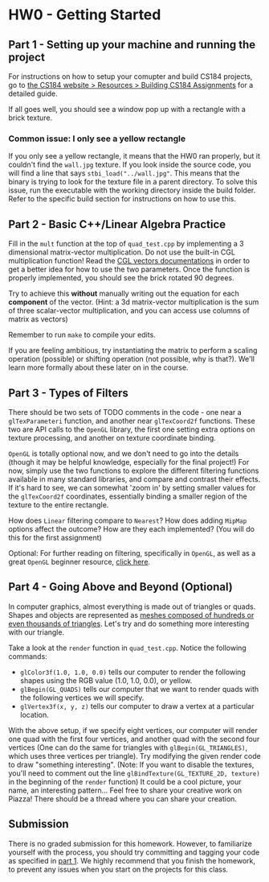 # HW0 - Getting Started

## Part 1 - Setting up your machine and running the project

For instructions on how to setup your comupter and build CS184 projects, go to [the CS184 website > Resources > Building CS184 Assignments](https://cs184.eecs.berkeley.edu/sp21/docs/building-assignments) for a detailed guide.

If all goes well, you should see a window pop up with a rectangle with a brick texture.

### Common issue: I only see a yellow rectangle
If you only see a yellow rectangle, it means that the HW0 ran properly, but it couldn't find the `wall.jpg` texture. If you look inside the source code, you will find a line that says `stbi_load("../wall.jpg"`. This means that the binary is trying to look for the texture file in a parent directory. To solve this issue, run the executable with the working directory inside the build folder. Refer to the specific build section for instructions on how to use this.

## Part 2 - Basic C++/Linear Algebra Practice

Fill in the ```mult``` function at the top of ```quad_test.cpp``` by implementing a 3 dimensional matrix-vector multiplication. Do not use the built-in CGL multiplication function! Read the [CGL vectors documentations](https://cs184.eecs.berkeley.edu/sp21/docs/cgl-vector-docs) in order to get a better idea for how to use the two parameters. Once the function is properly implemented, you should see the brick rotated 90 degrees.

Try to achieve this __without__ manually writing out the equation for each __component__ of the vector. (Hint: a 3d matrix-vector multiplication is the sum of three scalar-vector multiplication, and you can access use columns of matrix as vectors)

Remember to run ```make``` to compile your edits.

If you are feeling ambitious, try instantiating the matrix to perform a scaling operation (possible) or shifting operation (not possible, why is that?). We'll learn more formally about these later on in the course.

## Part 3 - Types of Filters

There should be two sets of TODO comments in the code - one near a ```glTexParameteri``` function, and another near ```glTexCoord2f``` functions. These two are API calls to the ```OpenGL``` library, the first one setting extra options on texture processing, and another on texture coordinate binding. 

```OpenGL``` is totally optional now, and we don't need to go into the details (though it may be helpful knowledge, especially for the final project!) For now, simply use the two functions to explore the different filtering functions available in many standard libraries, and compare and contrast their effects. If it's hard to see, we can somewhat 'zoom in' by setting smaller values for the ```glTexCoord2f``` coordinates, essentially binding a smaller region of the texture to the entire rectangle.

How does `Linear` filtering compare to `Nearest`? How does adding `MipMap` options affect the outcome? How are they each implemented? (You will do this for the first assignment)

Optional: For further reading on filtering, specifically in `OpenGL`, as well as a great `OpenGL` beginner resource, [click here](https://learnopengl.com/Getting-started/Textures).

## Part 4 - Going Above and Beyond (Optional)

In computer graphics, almost everything is made out of triangles or quads. Shapes and objects are represented as [meshes composed of hundreds or even thousands of triangles](https://en.wikipedia.org/wiki/Triangle_mesh). Let's try and do something more interesting with our triangle.

Take a look at the ```render``` function in ```quad_test.cpp```. Notice the following commands:

* ```glColor3f(1.0, 1.0, 0.0)``` tells our computer to render the following shapes using the RGB value (1.0, 1.0, 0.0), or yellow.
* ```glBegin(GL_QUADS)``` tells our computer that we want to render quads with the following vertices we will specify.
* ```glVertex3f(x, y, z)``` tells our computer to draw a vertex at a particular location.

With the above setup, if we specify eight vertices, our computer will render one quad with the first four vertices, and another quad with the second four vertices (One can do the same for triangles with ```glBegin(GL_TRIANGLES)```, which uses three vertices per triangle). Try modifying the given render code to draw "something interesting". (Note: If you want to disable the textures, you'll need to comment out the line ```glBindTexture(GL_TEXTURE_2D, texture)``` in the beginning of the ```render``` function) It could be a cool picture, your name, an interesting pattern... Feel free to share your creative work on Piazza! There should be a thread where you can share your creation.

## Submission
There is no graded submission for this homework. However, to familiarize yourself with the process, you should try committing and tagging your code as specified in [part 1](https://cs184.eecs.berkeley.edu/sp21/docs/submitting-assignments). We highly recommend that you finish the homework, to prevent any issues when you start on the projects for this class.
